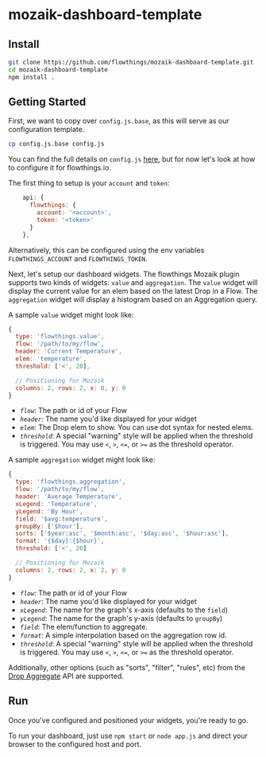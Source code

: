# mozaik-dashboard-template

## Install

```sh
git clone https://github.com/flowthings/mozaik-dashboard-template.git
cd mozaik-dashboard-template
npm install .
```

## Getting Started

First, we want to copy over `config.js.base`, as this will serve as our
configuration template.

```sh
cp config.js.base config.js
```

You can find the full details on `config.js` [here](http://mozaik.rocks/docs/config-file.html),
but for now let's look at how to configure it for flowthings.io.

The first thing to setup is your `account` and `token`:

```js
    api: {
      flowthings: {
        account: '<account>',
        token: '<token>'
      }
    },
```

Alternatively, this can be configured using the env variables `FLOWTHINGS_ACCOUNT`
and `FLOWTHINGS_TOKEN`.

Next, let's setup our dashboard widgets. The flowthings Mozaik plugin supports
two kinds of widgets: `value` and `aggregation`. The `value` widget will display
the current value for an elem based on the latest Drop in a Flow. The `aggregation`
widget will display a histogram based on an Aggregation query.

A sample `value` widget might look like:
```js
{
  type: 'flowthings.value',
  flow: '/path/to/my/flow',
  header: 'Current Temperature',
  elem: 'temperature',
  threshold: ['<', 20],

  // Positioning for Mozaik
  columns: 2, rows: 2, x: 0, y: 0
}
```

-   *`flow`*: The path or id of your Flow
-   *`header`*: The name you'd like displayed for your widget
-   *`elem`*: The Drop elem to show. You can use dot syntax for nested elems.
-   *`threshold`*: A special "warning" style will be applied when the threshold is triggered.
    You may use `<`, `>`, `<=`, or `>=` as the threshold operator.

A sample `aggregation` widget might look like:
```js
{
  type: 'flowthings.aggregation',
  flow: '/path/to/my/flow',
  header: 'Average Temperature',
  xLegend: 'Temperature',
  yLegend: 'By Hour',
  field: '$avg:temperature',
  groupBy: ['$hour'],
  sorts: ['$year:asc', '$month:asc', '$day:asc', '$hour:asc'],
  format: '{$day}:{$hour}',
  threshold: ['<', 20]

  // Positioning for Mozaik
  columns: 2, rows: 2, x: 2, y: 0
}
```

-   *`flow`*: The path or id of your Flow
-   *`header`*: The name you'd like displayed for your widget
-   *`xLegend`*: The name for the graph's x-axis (defaults to the `field`)
-   *`yLegend`*: The name for the graph's y-axis (defaults to `groupBy`)
-   *`field`*: The elem/function to aggregate.
-   *`format`*: A simple interpolation based on the aggregation row id.
-   *`threshold`*: A special "warning" style will be applied when the threshold is triggered.
    You may use `<`, `>`, `<=`, or `>=` as the threshold operator.

Additionally, other options (such as "sorts", "filter", "rules", etc) from the
[Drop Aggregate](https://flowthings.io/docs/flow-drop-aggregate) API are supported.

## Run

Once you've configured and positioned your widgets, you're ready to go.

To run your dashboard, just use `npm start` or `node app.js` and direct your
browser to the configured host and port.
